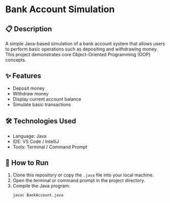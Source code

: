 # Bank Account Simulation

## 📋 Description
A simple Java-based simulation of a bank account system that allows users to perform basic operations such as depositing and withdrawing money. This project demonstrates core Object-Oriented Programming (OOP) concepts.

## ✨ Features
- Deposit money
- Withdraw money
- Display current account balance
- Simulate basic transactions

## 🛠 Technologies Used
- Language: Java
- IDE: VS Code / IntelliJ
- Tools: Terminal / Command Prompt

## 🚀 How to Run

1. Clone this repository or copy the `.java` file into your local machine.
2. Open the terminal or command prompt in the project directory.
3. Compile the Java program:
   ```bash
   javac BankAccount.java
